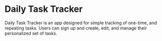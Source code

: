 # Daily Task Tracker
Daily Task Tracker is an app designed for simple tracking of one-time, and repeating tasks. Users can sign up and create, edit, and manage their personalized set of tasks.

